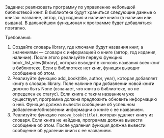 Задание: реализовать программу по управлению небольшой библиотекой книг. В библиотеке будут храниться следующие данные о книгах: название, автор, год издания и наличие книги (в наличии или выдана). В дальнейшем функционал к программе будет добавляться поэтапно.

Требования:
1. Создайте словарь library, где ключами будут названия книг, а значениями — словари с информацией о книге (автор, год издания, наличие). После этого реализуйте первую функцию book_list_view(library), которая выводит в консоль названия всех книг в библиотеке. Если в библиотеке нет книг, функция выводит сообщение об этом.
2. Реализуйте функцию add_book(title, author, year), которая добавляет книгу в словарь library. Поле наличие при добавлении новой книги должно быть None (означает, что книга в библиотеке, но не определен ее статус). Если книга с таким названием уже существует, программа должна предложить обновить информацию о ней. Функция должна вывести сообщение об успешном добавлении/обновлении информации о книге с ее названием.
3. Реализуйте функцию `remove_book(title)`, которая удаляет книгу из словаря. Если книга не найдена, программа должна вывести сообщение об этом. После удаления функция должна вывести сообщение об удалении книги с ее названием.